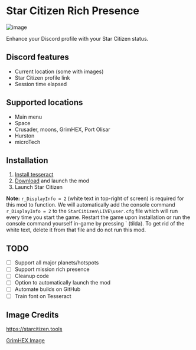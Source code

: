 # Star Citizen Rich Presence

![image](https://user-images.githubusercontent.com/6241454/173171746-f5b87ebc-3993-44c8-84df-45a3acc37362.png)

Enhance your Discord profile with your Star Citizen status.

## Discord features
- Current location (some with images)
- Star Citizen profile link
- Session time elapsed

## Supported locations
- Main menu
- Space
- Crusader, moons, GrimHEX, Port Olisar
- Hurston
- microTech

## Installation
1. [Install tesseract](https://digi.bib.uni-mannheim.de/tesseract/tesseract-ocr-w64-setup-v5.1.0.20220510.exe)
2. [Download](https://github.com/redraskal/star-citizen-rich-presence/releases/download/v1.0.3/star-citizen-rich-presence.exe) and launch the mod
3. Launch Star Citizen

**Note:** `r_DisplayInfo = 2` (white text in top-right of screen) is required for this mod to function. We will automatically add the console command `r_DisplayInfo = 2` to the `StarCitizen\LIVE\user.cfg` file which will run every time you start the game. Restart the game upon installation or run the console command yourself in-game by pressing ` (tilda). To get rid of the white text, delete it from that file and do not run this mod.

## TODO
- [ ] Support all major planets/hotspots
- [ ] Support mission rich presence
- [ ] Cleanup code
- [ ] Option to automatically launch the mod
- [ ] Automate builds on GitHub
- [ ] Train font on Tesseract

## Image Credits
https://starcitizen.tools

[GrimHEX Image](https://robertsspaceindustries.com/community/citizen-spotlight/12250-GRIM-HEX-4k-Wallpaper-Collection)

